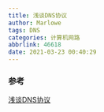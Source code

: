 ```yaml
---
title: 浅谈DNS协议
author: Marlowe
tags: DNS
categories: 计算机网路
abbrlink: 46618
date: 2021-03-23 00:40:29
---
```


<!--more-->

### 参考
[浅谈DNS协议](https://blog.unclezs.com/%E8%AE%A1%E7%AE%97%E6%9C%BA%E7%BD%91%E7%BB%9C/%E6%B5%85%E8%B0%88DNS%E5%8D%8F%E8%AE%AE.html)
